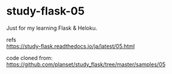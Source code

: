 # study-flask-05

Just for my learning Flask & Heloku.

refs  
https://study-flask.readthedocs.io/ja/latest/05.html

code cloned from:  
https://github.com/planset/study_flask/tree/master/samples/05
